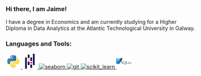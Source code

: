 ### Hi there, I am Jaime!
I have a degree in Economics and am currently studying for a Higher Diploma in Data Analytics at the Atlantic Technological University in Galway.



<h3 align="left">Languages and Tools:</h3>
<p align="left"> <a href="https://www.python.org" target="_blank" rel="noreferrer"> <img src="https://raw.githubusercontent.com/devicons/devicon/master/icons/python/python-original.svg" alt="python" width="40" height="40"/> </a> <a href="https://pandas.pydata.org/" target="_blank" rel="noreferrer"> <img src="https://raw.githubusercontent.com/devicons/devicon/2ae2a900d2f041da66e950e4d48052658d850630/icons/pandas/pandas-original.svg" alt="pandas" width="40" height="40"/> 
</a><a href="https://seaborn.pydata.org/" target="_blank" rel="noreferrer"> <img src="https://seaborn.pydata.org/_images/logo-mark-lightbg.svg" alt="seaborn" width="40" height="40"/> 
<a href="https://git-scm.com/">
  <img src="https://www.vectorlogo.zone/logos/git-scm/git-scm-icon.svg" alt="git" width="40" height="40"/>
<a href="https://scikit-learn.org/stable/">
  <img src="https://upload.wikimedia.org/wikipedia/commons/0/05/Scikit_learn_logo_small.svg" alt="scikit_learn" width="40" height="40"/>
</a>
  <a href="https://www.sqlite.org/index.html">
  <img src="https://github.com/devicons/devicon/raw/master/icons/sqlite/sqlite-original-wordmark.svg" alt="sqlite" width="40" height="40"/>
</a>

